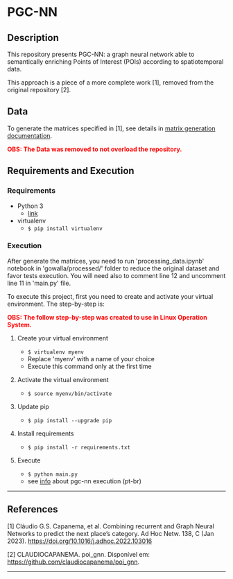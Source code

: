 # PGC-NN

## Description

This repository presents PGC-NN: a graph neural network able to semantically enriching Points of Interest (POIs) according to spatiotemporal data.

This approach is a piece of a more complete work [1], removed from the original repository [2].

## Data

To generate the matrices specified in [1], see details in [matrix generation documentation](docs/matrix_generation.md).

<span style="color: red;">**OBS: The Data was removed to not overload the repository.**</span>

## Requirements and Execution

### Requirements

* Python 3
    * [link](https://www.python.org/downloads/)
* virtualenv
    * `$ pip install virtualenv`

### Execution

After generate the matrices, you need to run 'processing_data.ipynb' notebook in 'gowalla/processed/' folder to reduce the original dataset and favor tests execution. You will need also to comment line 12 and uncomment line 11 in 'main.py' file.

To execute this project, first you need to create and activate your virtual environment. The step-by-step is:

<span style="color: red;">**OBS: The follow step-by-step was created to use in Linux Operation System.**</span>

1. Create your virtual environment
    * `$ virtualenv myenv`
    * Replace 'myenv' with a name of your choice
    * Execute this command only at the first time

2. Activate the virtual environment
    * `$ source myenv/bin/activate`

3. Update pip
    * `$ pip install --upgrade pip`

4. Install requirements
    * `$ pip install -r requirements.txt`
5. Execute
    * `$ python main.py`
    * see [info](docs/info.md) about pgc-nn execution (pt-br)

***

## References

[1] Cláudio G.S. Capanema, et al. Combining recurrent and Graph Neural Networks to predict the next place’s category. Ad Hoc Netw. 138, C (Jan 2023). https://doi.org/10.1016/j.adhoc.2022.103016

[2] CLAUDIOCAPANEMA. poi_gnn. Disponível em: <https://github.com/claudiocapanema/poi_gnn>.

***